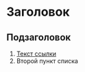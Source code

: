 [//]: <>  (Changed by: Aksenov Andrey)
[//]: <>  (duxaxa@mail.ru)

# Заголовок

## Подзаголовок

1. [Текст ссылки](цель_ссылки)
1. Второй пункт списка
